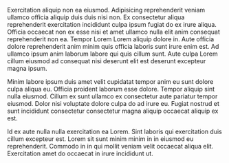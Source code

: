 Exercitation aliquip non ea eiusmod. Adipisicing reprehenderit veniam ullamco officia aliquip duis duis nisi non. Ex consectetur aliqua reprehenderit exercitation incididunt culpa ipsum fugiat do ex irure aliqua. Officia occaecat non ex esse nisi et amet ullamco nulla elit anim consequat reprehenderit non ea. Tempor Lorem Lorem aliquip dolore in. Aute officia dolore reprehenderit anim minim quis officia laboris sunt irure enim est. Ad ullamco ipsum anim laborum labore qui quis cillum sunt. Aute culpa Lorem cillum eiusmod ad consequat nisi deserunt elit est deserunt excepteur magna ipsum.

Minim labore ipsum duis amet velit cupidatat tempor anim eu sunt dolore culpa aliqua eu. Officia proident laborum esse dolore. Tempor aliquip sint nulla eiusmod. Cillum ex sunt ullamco ex consectetur aute pariatur tempor eiusmod. Dolor nisi voluptate dolore culpa do ad irure eu. Fugiat nostrud et sunt incididunt consectetur consectetur magna aliquip occaecat aliquip ex est.

Id ex aute nulla nulla exercitation ea Lorem. Sint laboris qui exercitation duis cillum excepteur est. Lorem sit sunt minim minim in in eiusmod eu reprehenderit. Commodo in in qui mollit veniam velit occaecat aliqua elit. Exercitation amet do occaecat in irure incididunt ut.